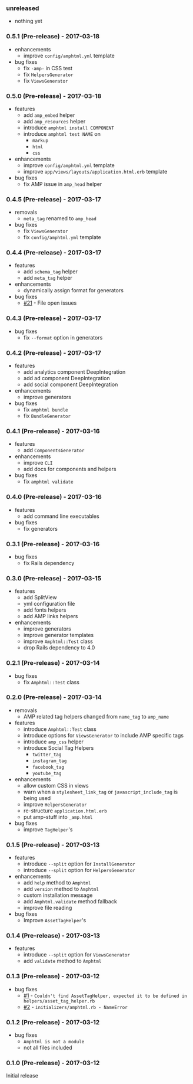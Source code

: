 ### unreleased

* nothing yet

### 0.5.1 (Pre-release) - 2017-03-18

* enhancements
    * improve `config/amphtml.yml` template
* bug fixes
    * fix `-amp-` in CSS test
    * fix `HelpersGenerator`
    * fix `ViewsGenerator`

### 0.5.0 (Pre-release) - 2017-03-18

* features
    * add `amp_embed` helper
    * add `amp_resources` helper
    * introduce `amphtml install COMPONENT`
    * introduce `amphtml test NAME` on
        * `markup`
        * `html`
        * `css`
* enhancements
    * improve `config/amphtml.yml` template
    * improve `app/views/layouts/application.html.erb` template
* bug fixes
    * fix AMP issue in `amp_head` helper

### 0.4.5 (Pre-release) - 2017-03-17

* removals
    * `meta_tag` renamed to `amp_head`
* bug fixes
    * fix `ViewsGenerator`
    * fix `config/amphtml.yml` template

### 0.4.4 (Pre-release) - 2017-03-17

* features
    * add `schema_tag` helper
    * add `meta_tag` helper
* enhancements
    * dynamically assign format for generators
* bug fixes
    * [#21](https://github.com/jonhue/amphtml/issues/21) - File open issues

### 0.4.3 (Pre-release) - 2017-03-17

* bug fixes
    * fix `--format` option in generators

### 0.4.2 (Pre-release) - 2017-03-17

* features
    * add analytics component DeepIntegration
    * add ad component DeepIntegration
    * add social component DeepIntegration
* enhancements
    * improve generators
* bug fixes
    * fix `amphtml bundle`
    * fix `BundleGenerator`

### 0.4.1 (Pre-release) - 2017-03-16

* features
    * add `ComponentsGenerator`
* enhancements
    * improve `CLI`
    * add docs for components and helpers
* bug fixes
    * fix `amphtml validate`

### 0.4.0 (Pre-release) - 2017-03-16

* features
    * add command line executables
* bug fixes
    * fix generators

### 0.3.1 (Pre-release) - 2017-03-16

* bug fixes
    * fix Rails dependency

### 0.3.0 (Pre-release) - 2017-03-15

* features
    * add SplitView
    * yml configuration file
    * add fonts helpers
    * add AMP links helpers
* enhancements
    * improve generators
    * improve generator templates
    * improve `Amphtml::Test` class
    * drop Rails dependency to 4.0

### 0.2.1 (Pre-release) - 2017-03-14

* bug fixes
    * fix `Amphtml::Test` class

### 0.2.0 (Pre-release) - 2017-03-14

* removals
    * AMP related tag helpers changed from `name_tag` to `amp_name`
* features
    * introduce `Amphtml::Test` class
    * introduce options for `ViewsGenerator` to include AMP specific tags
    * introduce `amp_css` helper
    * introduce Social Tag Helpers
        * `twitter_tag`
        * `instagram_tag`
        * `facebook_tag`
        * `youtube_tag`
* enhancements
    * allow custom CSS in views
    * warn when a `stylesheet_link_tag` or `javascript_include_tag` is being used
    * improve `HelpersGenerator`
    * re-structure `application.html.erb`
    * put amp-stuff into `_amp.html`
* bug fixes
    * improve `TagHelper`'s

### 0.1.5 (Pre-release) - 2017-03-13

* features
    * introduce `--split` option for `InstallGenerator`
    * introduce `--split` option for `HelpersGenerator`
* enhancements
    * add `help` method to `Amphtml`
    * add `version` method to `Amphtml`
    * custom installation message
    * add `Amphtml.validate` method fallback
    * improve file reading
* bug fixes
    * Improve `AssetTagHelper`'s

### 0.1.4 (Pre-release) - 2017-03-13

* features
    * introduce `--split` option for `ViewsGenerator`
    * add `validate` method to `Amphtml`

### 0.1.3 (Pre-release) - 2017-03-12

* bug fixes
    * [#1](https://github.com/jonhue/amphtml/issues/1) - `Couldn't find AssetTagHelper, expected it to be defined in helpers/asset_tag_helper.rb`
    * [#2](https://github.com/jonhue/amphtml/issues/2) - `initializers/amphtml.rb - NameError`

### 0.1.2 (Pre-release) - 2017-03-12

* bug fixes
    * `Amphtml is not a module`
    * not all files included

### 0.1.0 (Pre-release) - 2017-03-12

Initial release
